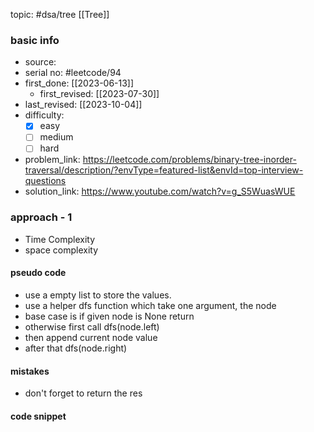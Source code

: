 topic: #dsa/tree [[Tree]]

### basic info
- source:  
- serial no: #leetcode/94
- first_done: [[2023-06-13]]
	- first_revised: [[2023-07-30]]
- last_revised: [[2023-10-04]]
- difficulty:
	- [x] easy
	- [ ] medium
	- [ ] hard
- problem_link: https://leetcode.com/problems/binary-tree-inorder-traversal/description/?envType=featured-list&envId=top-interview-questions
- solution_link: https://www.youtube.com/watch?v=g_S5WuasWUE

### approach - 1
- Time Complexity
- space complexity

#### pseudo code
- use a empty list to store the values.
- use a helper dfs function which take one argument, the node
- base case is if given node is None return
- otherwise first call dfs(node.left)
- then append current node value
- after that dfs(node.right)

#### mistakes
- don't forget to return the res

#### code snippet
```python

```